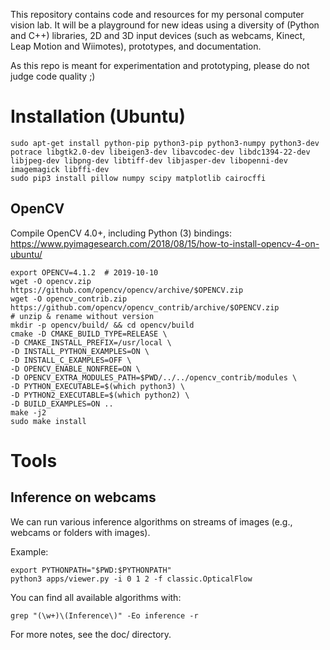This repository contains code and resources for
my personal computer vision lab. It will be a
playground for new ideas using a diversity of
(Python and C++) libraries, 2D and 3D input
devices (such as webcams, Kinect, Leap Motion 
and Wiimotes), prototypes, and documentation.

As this repo is meant for experimentation and
prototyping, please do not judge code quality ;)


Installation (Ubuntu)
=====================

```
sudo apt-get install python-pip python3-pip python3-numpy python3-dev potrace libgtk2.0-dev libeigen3-dev libavcodec-dev libdc1394-22-dev libjpeg-dev libpng-dev libtiff-dev libjasper-dev libopenni-dev imagemagick libffi-dev
sudo pip3 install pillow numpy scipy matplotlib cairocffi
```

## OpenCV
Compile OpenCV 4.0+, including Python (3) bindings:
https://www.pyimagesearch.com/2018/08/15/how-to-install-opencv-4-on-ubuntu/

    export OPENCV=4.1.2  # 2019-10-10
    wget -O opencv.zip https://github.com/opencv/opencv/archive/$OPENCV.zip
    wget -O opencv_contrib.zip https://github.com/opencv/opencv_contrib/archive/$OPENCV.zip
    # unzip & rename without version
    mkdir -p opencv/build/ && cd opencv/build
    cmake -D CMAKE_BUILD_TYPE=RELEASE \
	-D CMAKE_INSTALL_PREFIX=/usr/local \
	-D INSTALL_PYTHON_EXAMPLES=ON \
	-D INSTALL_C_EXAMPLES=OFF \
	-D OPENCV_ENABLE_NONFREE=ON \
	-D OPENCV_EXTRA_MODULES_PATH=$PWD/../../opencv_contrib/modules \
	-D PYTHON_EXECUTABLE=$(which python3) \
	-D PYTHON2_EXECUTABLE=$(which python2) \
	-D BUILD_EXAMPLES=ON ..
    make -j2
    sudo make install


Tools
=====

## Inference on webcams
We can run various inference algorithms on streams of images (e.g., webcams or folders with images).

Example:

```
export PYTHONPATH="$PWD:$PYTHONPATH"
python3 apps/viewer.py -i 0 1 2 -f classic.OpticalFlow
```

You can find all available algorithms with:

``` grep "(\w+)\(Inference\)" -Eo inference -r ```


For more notes, see the doc/ directory.
